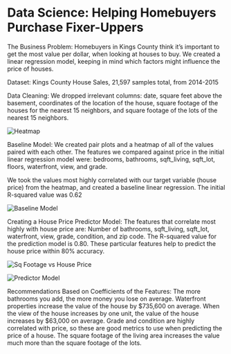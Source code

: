 

# Data Science: Helping Homebuyers Purchase Fixer-Uppers

The Business Problem: 
Homebuyers in Kings County think it’s important to get the most value per dollar, when looking at houses to buy. We created a linear regression model, keeping in mind which factors might influence the price of houses.

Dataset: Kings County House Sales, 21,597 samples total, from 2014-2015 

Data Cleaning: 
We dropped irrelevant columns: date, square feet above the basement, coordinates of the location of the house, square footage of the houses for the nearest 15 neighbors, and square footage of the lots of the nearest 15 neighbors. 

![Heatmap](https://i.imgur.com/hqtbSng.png)

Baseline Model: 
We created pair plots and a heatmap of all of the values paired with each other. The features we compared against price in the initial linear regression model were: bedrooms, bathrooms,  sqft_living, sqft_lot, floors, waterfront, view, and grade. 

We took the values most highly correlated with our target variable (house price) from the heatmap, and created a baseline linear regression. The initial R-squared value was 0.62 

![Baseline Model](https://i.imgur.com/qW7Euoy.jpg)

Creating a House Price Predictor Model: 
The features that correlate most highly with house price are: 
Number of bathrooms, sqft_living, sqft_lot, waterfront, view, grade, condition, and zip code. The R-squared value for the prediction model is 0.80. These particular features help to predict the house price within 80% accuracy. 

![Sq Footage vs House Price](https://i.imgur.com/7VMJBNs.png)

![Predictor Model](https://i.imgur.com/qW7Euoy.jpg)

Recommendations Based on Coefficients of the Features:
The more bathrooms you add, the more money you lose on average. Waterfront properties increase the value of the house by $735,600 on average. When the view of the house increases by one unit, the value of the house increases by $63,000 on average. Grade and condition are highly correlated with price, so these are good metrics to use when predicting the price of a house. The square footage of the living area increases the value much more than the square footage of the lots.
